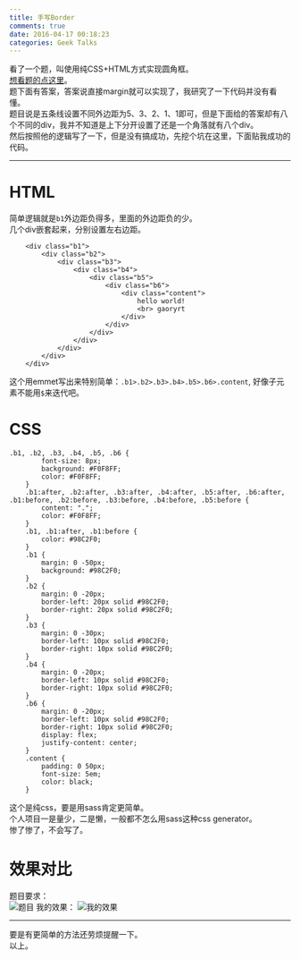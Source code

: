 ```yaml
---
title: 手写Border
comments: true
date: 2016-04-17 00:18:23
categories: Geek Talks
---
```

看了一个题，叫使用纯CSS+HTML方式实现圆角框。  
[想看题的点这里](//yjbys.com/bishi/timu/613776.html)。  
题下面有答案，答案说直接margin就可以实现了，我研究了一下代码并没有看懂。  
题目说是五条线设置不同外边距为5、3、2、1、1即可，但是下面给的答案却有八个不同的div，我并不知道是上下分开设置了还是一个角落就有八个div。    
然后按照他的逻辑写了一下，但是没有搞成功，先挖个坑在这里，下面贴我成功的代码。  
***
# HTML
简单逻辑就是`b1`外边距负得多，里面的外边距负的少。  
几个div嵌套起来，分别设置左右边距。  
```
    <div class="b1">
        <div class="b2">
            <div class="b3">
                <div class="b4">
                    <div class="b5">
                        <div class="b6">
                            <div class="content">
                                hello world!
                                <br> gaoryrt
                            </div>
                        </div>
                    </div>
                </div>
            </div>
        </div>
    </div>
```
这个用emmet写出来特别简单：`.b1>.b2>.b3>.b4>.b5>.b6>.content`, 好像子元素不能用`$`来迭代吧。  

# CSS
```
.b1, .b2, .b3, .b4, .b5, .b6 {
        font-size: 8px;
        background: #F0F8FF;
        color: #F0F8FF;
    }
    .b1:after, .b2:after, .b3:after, .b4:after, .b5:after, .b6:after, .b1:before, .b2:before, .b3:before, .b4:before, .b5:before {
        content: ".";
        color: #F0F8FF;
    }
    .b1, .b1:after, .b1:before {
        color: #98C2F0;
    }
    .b1 {
        margin: 0 -50px;
        background: #98C2F0;
    }
    .b2 {
        margin: 0 -20px;
        border-left: 20px solid #98C2F0;
        border-right: 20px solid #98C2F0;
    }
    .b3 {
        margin: 0 -30px;
        border-left: 10px solid #98C2F0;
        border-right: 10px solid #98C2F0;
    }
    .b4 {
        margin: 0 -20px;
        border-left: 10px solid #98C2F0;
        border-right: 10px solid #98C2F0;
    }
    .b6 {
        margin: 0 -20px;
        border-left: 10px solid #98C2F0;
        border-right: 10px solid #98C2F0;
        display: flex;
        justify-content: center;
    }
    .content {
        padding: 0 50px;
        font-size: 5em;
        color: black;
    }
```
这个是纯css，要是用sass肯定更简单。  
个人项目一是量少，二是懒，一般都不怎么用sass这种css generator。  
惨了惨了，不会写了。
# 效果对比
题目要求：  
![题目](//7xs4ih.com1.z0.glb.clouddn.com/3927-14050G10346119.png)
我的效果：
![我的效果](//7xs4ih.com1.z0.glb.clouddn.com/myversion.png)
***
要是有更简单的方法还劳烦提醒一下。  
以上。


